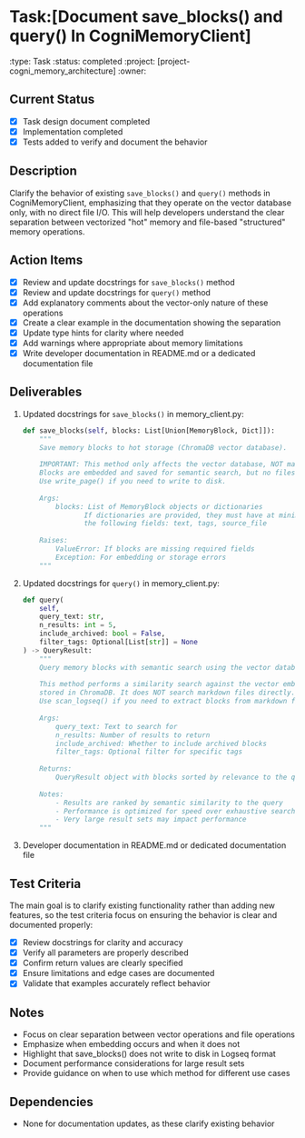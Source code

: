 # Task:[Document save_blocks() and query() In CogniMemoryClient]
:type: Task
:status: completed
:project: [project-cogni_memory_architecture]
:owner: 

## Current Status
- [x] Task design document completed
- [x] Implementation completed
- [x] Tests added to verify and document the behavior

## Description
Clarify the behavior of existing `save_blocks()` and `query()` methods in CogniMemoryClient, emphasizing that they operate on the vector database only, with no direct file I/O. This will help developers understand the clear separation between vectorized "hot" memory and file-based "structured" memory operations.

## Action Items
- [x] Review and update docstrings for `save_blocks()` method
- [x] Review and update docstrings for `query()` method
- [x] Add explanatory comments about the vector-only nature of these operations
- [x] Create a clear example in the documentation showing the separation
- [x] Update type hints for clarity where needed
- [x] Add warnings where appropriate about memory limitations
- [x] Write developer documentation in README.md or a dedicated documentation file

## Deliverables
1. Updated docstrings for `save_blocks()` in memory_client.py:
   ```python
   def save_blocks(self, blocks: List[Union[MemoryBlock, Dict]]):
       """
       Save memory blocks to hot storage (ChromaDB vector database).
       
       IMPORTANT: This method only affects the vector database, NOT markdown files.
       Blocks are embedded and saved for semantic search, but no files are written.
       Use write_page() if you need to write to disk.
       
       Args:
           blocks: List of MemoryBlock objects or dictionaries
                  If dictionaries are provided, they must have at minimum
                  the following fields: text, tags, source_file
       
       Raises:
           ValueError: If blocks are missing required fields
           Exception: For embedding or storage errors
       """
   ```

2. Updated docstrings for `query()` in memory_client.py:
   ```python
   def query(
       self, 
       query_text: str, 
       n_results: int = 5, 
       include_archived: bool = False, 
       filter_tags: Optional[List[str]] = None
   ) -> QueryResult:
       """
       Query memory blocks with semantic search using the vector database.
       
       This method performs a similarity search against the vector embeddings
       stored in ChromaDB. It does NOT search markdown files directly.
       Use scan_logseq() if you need to extract blocks from markdown files.
       
       Args:
           query_text: Text to search for
           n_results: Number of results to return
           include_archived: Whether to include archived blocks
           filter_tags: Optional filter for specific tags
           
       Returns:
           QueryResult object with blocks sorted by relevance to the query
           
       Notes:
           - Results are ranked by semantic similarity to the query
           - Performance is optimized for speed over exhaustive search
           - Very large result sets may impact performance
       """
   ```

3. Developer documentation in README.md or dedicated documentation file

## Test Criteria
The main goal is to clarify existing functionality rather than adding new features, so the test criteria focus on ensuring the behavior is clear and documented properly:

- [x] Review docstrings for clarity and accuracy
- [x] Verify all parameters are properly described
- [x] Confirm return values are clearly specified
- [x] Ensure limitations and edge cases are documented
- [x] Validate that examples accurately reflect behavior

## Notes
- Focus on clear separation between vector operations and file operations
- Emphasize when embedding occurs and when it does not
- Highlight that save_blocks() does not write to disk in Logseq format
- Document performance considerations for large result sets
- Provide guidance on when to use which method for different use cases

## Dependencies
- None for documentation updates, as these clarify existing behavior 